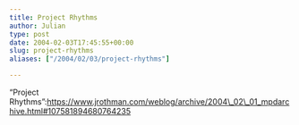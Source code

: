 ```yaml
---
title: Project Rhythms
author: Julian
type: post
date: 2004-02-03T17:45:55+00:00
slug: project-rhythms 
aliases: ["/2004/02/03/project-rhythms"]

---
```

&#8220;Project Rhythms&#8221;:https://www.jrothman.com/weblog/archive/2004\_02\_01_mpdarchive.html#107581894680764235